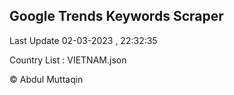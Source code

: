 

## Google Trends Keywords Scraper 
 
Last Update 02-03-2023 , 22:32:35

Country List :
VIETNAM.json



© Abdul Muttaqin 
